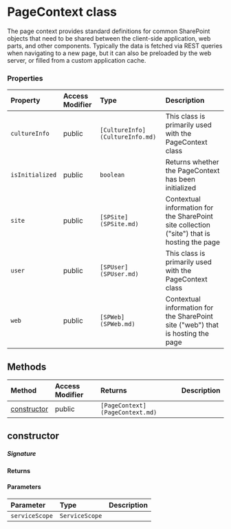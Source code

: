 # PageContext class

The page context provides standard definitions for common SharePoint objects 
that need to be shared between the client-side application, web parts, and other 
components. Typically the data is fetched via REST queries when navigating to a 
new page, but it can also be preloaded by the web server, or filled from a custom 
application cache.


### Properties

| Property	   | Access Modifier | Type	| Description|
|:-------------|:----|:-------|:-----------|
|`cultureInfo`     | public | `[CultureInfo](CultureInfo.md)` | This class is primarily used with the PageContext class |
|`isInitialized`     | public | `boolean` | Returns whether the PageContext has been initialized |
|`site`     | public | `[SPSite](SPSite.md)` | Contextual information for the SharePoint site collection ("site") that is hosting the page |
|`user`     | public | `[SPUser](SPUser.md)` | This class is primarily used with the PageContext class |
|`web`     | public | `[SPWeb](SPWeb.md)` | Contextual information for the SharePoint site ("web") that is hosting the page |




## Methods

| Method	   | Access Modifier | Returns	| Description|
|:-------------|:----|:-------|:-----------|
|[constructor](#constructor)     | public | `[PageContext](PageContext.md)` |  |




## constructor



##### Signature

#### Returns

#### Parameters


| Parameter	   | Type    | Description |
|:-------------|:---------------|:------------|
| `serviceScope`    | `ServiceScope` |  |

